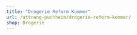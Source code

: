 ```yaml
---
title: "Drogerie Reform Kummer"
url: /attnang-puchheim/drogerie-reform-kummer/
shop: Drogerie
---
```

